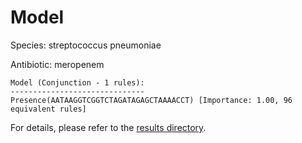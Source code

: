 
# Model

Species: streptococcus pneumoniae

Antibiotic: meropenem

```
Model (Conjunction - 1 rules):
------------------------------
Presence(AATAAGGTCGGTCTAGATAGAGCTAAAACCT) [Importance: 1.00, 96 equivalent rules]

```

For details, please refer to the [results directory](../../../../../results/scm_b/streptococcus+pneumoniae/meropenem/repeat_7/).

